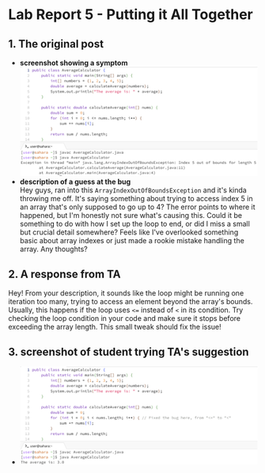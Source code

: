 # Lab Report 5 - Putting it All Together
## 1. The original post
- **screenshot showing a symptom**
  ![Image](screenshot-of-symptom.png)<br />
- **description of a guess at the bug** <br />
Hey guys, ran into this `ArrayIndexOutOfBoundsException` and it's kinda throwing me off. It's saying something about trying to access index 5 in an array that's only supposed to go up to 4? The error points to where it happened, but I'm honestly not sure what's causing this. Could it be something to do with how I set up the loop to end, or did I miss a small but crucial detail somewhere? Feels like I've overlooked something basic about array indexes or just made a rookie mistake handling the array. Any thoughts?<br />
## 2. A response from TA 
Hey! From your description, it sounds like the loop might be running one iteration too many, trying to access an element beyond the array's bounds. Usually, this happens if the loop uses `<=` instead of `<` in its condition. Try checking the loop condition in your code and make sure it stops before exceeding the array length. This small tweak should fix the issue!
## 3. screenshot of student trying TA's suggestion 
-   ![Image](screenshot-of-trying-TA-suggest.png)<br />
